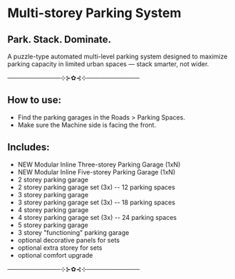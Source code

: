 ﻿# Multi-storey Parking System

## Park. Stack. Dominate. 
A puzzle-type automated multi-level parking system designed to maximize parking capacity in limited urban spaces — stack smarter, not wider.

────────────⊹⊱✿⊰⊹────────────

## How to use:
- Find the parking garages in the Roads > Parking Spaces.
- Make sure the Machine side is facing the front.

## Includes:
- NEW Modular Inline Three-storey Parking Garage (1xN)
- NEW Modular Inline Five-storey Parking Garage (1xN)
- 2 storey parking garage
- 2 storey parking garage set (3x) -- 12 parking spaces
- 3 storey parking garage
- 3 storey parking garage set (3x) -- 18 parking spaces
- 4 storey parking garage
- 4 storey parking garage set (3x) -- 24 parking spaces
- 5 storey parking garage
- 3 storey "functioning" parking garage
- optional decorative panels for sets
- optional extra storey for sets
- optional comfort upgrade

────────────⊹⊱✿⊰⊹────────────
